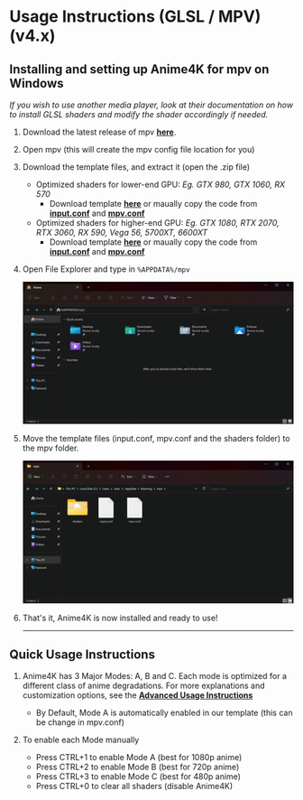 # Usage Instructions (GLSL / MPV) (v4.x)

## Installing and setting up Anime4K for mpv on Windows
*If you wish to use another media player, look at their documentation on how to install GLSL shaders and modify the shader accordingly if needed.*

  1. Download the latest release of mpv [**here**](https://sourceforge.net/projects/mpv-player-windows/files/latest/download). 

  2. Open mpv (this will create the mpv config file location for you)

  3. Download the template files, and extract it (open the .zip file)
     - Optimized shaders for lower-end GPU: *Eg. GTX 980, GTX 1060, RX 570*
       - Download template [**here**](https://github.com/Tama47/Anime4K/releases/download/v4.0.1/GLSL_Windows_Low-end.zip) or maually copy the code from [**input.conf**](Template/GLSL_Windows_Low-end/input.conf) and [**mpv.conf**](Template/GLSL_Windows_Low-end/mpv.conf)
     - Optimized shaders for higher-end GPU: *Eg. GTX 1080, RTX 2070, RTX 3060, RX 590, Vega 56, 5700XT, 6600XT*
       - Download template [**here**](https://github.com/Tama47/Anime4K/releases/download/v4.0.1/GLSL_Windows_High-end.zip) or maually copy the code from [**input.conf**](Template/GLSL_Windows_High-end/input.conf) and [**mpv.conf**](Template/GLSL_Windows_High-end/mpv.conf)

  4. Open File Explorer and type in `%APPDATA%/mpv`
 
     <img width="800" src="Screenshots/Windows/mpv/location.png">

  5. Move the template files (input.conf, mpv.conf and the shaders folder) to the mpv folder.

     <img width="800" src="Screenshots/Windows/mpv/config.png">
     
  6. That's it, Anime4K is now installed and ready to use!
     ____
     
## Quick Usage Instructions

  1. Anime4K has 3 Major Modes: A, B and C. Each mode is optimized for a different class of anime degradations. For more explanations and customization options, see the [**Advanced Usage Instructions**](md/GLSL_Instructions_Advanced.md#advanced-usage-instructions-glsl--mpv-v4x)<br>
     - By Default, Mode A is automatically enabled in our template (this can be change in mpv.conf)

  2. To enable each Mode manually
     - Press CTRL+1 to enable Mode A (best for 1080p anime)
     - Press CTRL+2 to enable Mode B (best for 720p anime)
     - Press CTRL+3 to enable Mode C (best for 480p anime)
     - Press CTRL+0 to clear all shaders (disable Anime4K)
